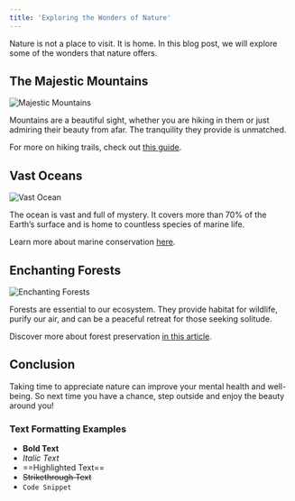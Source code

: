 ```yaml
---
title: 'Exploring the Wonders of Nature'
---
```


Nature is not a place to visit. It is home. In this blog post, we will explore some of the wonders that nature offers.

## The Majestic Mountains

![Majestic Mountains](/resource/cover.jpg)

Mountains are a beautiful sight, whether you are hiking in them or just admiring their beauty from afar. The tranquility they provide is unmatched.

For more on hiking trails, check out [this guide](https://example.com/hiking-trails).

## Vast Oceans

![Vast Ocean](/resource/cover.jpg)

The ocean is vast and full of mystery. It covers more than 70% of the Earth’s surface and is home to countless species of marine life.

Learn more about marine conservation [here](https://example.com/marine-conservation).

## Enchanting Forests

![Enchanting Forests](/resource/cover.jpg)

Forests are essential to our ecosystem. They provide habitat for wildlife, purify our air, and can be a peaceful retreat for those seeking solitude.

Discover more about forest preservation [in this article](https://example.com/forest-preservation).

## Conclusion

Taking time to appreciate nature can improve your mental health and well-being. So next time you have a chance, step outside and enjoy the beauty around you!

### Text Formatting Examples

- **Bold Text**
- _Italic Text_
- ==Highlighted Text==
- ~~Strikethrough Text~~
- `Code Snippet`
